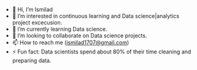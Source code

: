 - 👋 Hi, I’m Ismilad
- 👀 I’m interested in continuous learning and Data science|analytics project excecusion.
- 🌱 I’m currently learning Data science.
- 💞️ I’m looking to collaborate on Data science projects.
- 📫 How to reach me (ismilad1707@gmail.com)
- ⚡ Fun fact: Data scientists spend about 80% of their time cleaning and preparing data.

<!---
Ismilad/Ismilad is a ✨ special ✨ repository because its `README.md` (this file) appears on your GitHub profile.
You can click the Preview link to take a look at your changes.
--->
